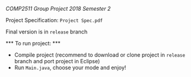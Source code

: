 _COMP2511 Group Project 2018 Semester 2_

Project Specification: ```Project Spec.pdf```  

Final version is in ```release``` branch  

*** To run project: ***
- Compile project (recommend to download or clone project in ```release``` branch and port project in Eclipse)
- Run ```Main.java```, choose your mode and enjoy!
